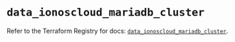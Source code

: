 # `data_ionoscloud_mariadb_cluster`

Refer to the Terraform Registry for docs: [`data_ionoscloud_mariadb_cluster`](https://registry.terraform.io/providers/ionos-cloud/ionoscloud/6.5.2/docs/data-sources/mariadb_cluster).
